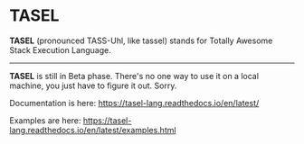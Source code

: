 # TASEL
**TASEL** (pronounced TASS-Uhl, like tassel) stands for Totally Awesome Stack Execution Language.

---

**TASEL** is still in Beta phase. There's no one way to use it on a local machine, you just have to figure it out. Sorry.

Documentation is here: https://tasel-lang.readthedocs.io/en/latest/

Examples are here: https://tasel-lang.readthedocs.io/en/latest/examples.html
